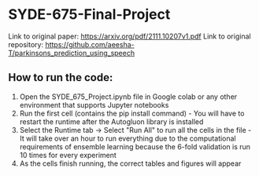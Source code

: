 # SYDE-675-Final-Project

Link to original paper: https://arxiv.org/pdf/2111.10207v1.pdf
Link to original repository: https://github.com/aeesha-T/parkinsons_prediction_using_speech

## How to run the code:
  1. Open the SYDE_675_Project.ipynb file in Google colab or any other environment that supports Jupyter notebooks
  2. Run the first cell (contains the pip install command) - You will have to restart the runtime after the Autogluon library is installed 
  3. Select the Runtime tab -> Select "Run All" to run all the cells in the file - It will take over an hour to run everything due to the computational requirements of ensemble learning because the 6-fold validation is run 10 times for every experiment
  4. As the cells finish running, the correct tables and figures will appear 
